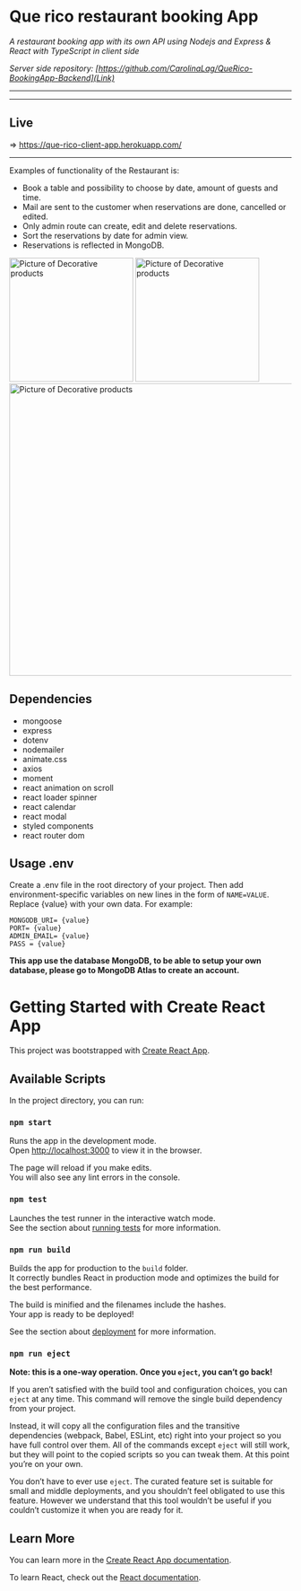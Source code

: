 # Que rico restaurant booking App

_A restaurant booking app with its own API using Nodejs and Express & React with TypeScript in client side_ 

_Server side repository: [https://github.com/CarolinaLag/QueRico-BookingApp-Backend](Link)_

---

***
## Live 
=> https://que-rico-client-app.herokuapp.com/

***

Examples of functionality of the Restaurant is:

- Book a table and possibility to choose by date, amount of guests and time. 
- Mail are sent to the customer when reservations are done, cancelled or edited. 
- Only admin route can create, edit and delete reservations.
- Sort the reservations by date for admin view.
- Reservations is reflected in MongoDB.

<img width="221" alt="Picture of Decorative products" src="https://user-images.githubusercontent.com/69104443/132841309-dd564c6d-4c75-48a8-a8f7-ff78859baeca.jpg" />
<img width="221" alt="Picture of Decorative products" src="https://user-images.githubusercontent.com/69104443/132842432-5b3bdefe-eed5-402c-8e13-938a815b25c4.jpg" />
<img width="521" alt="Picture of Decorative products" src="https://user-images.githubusercontent.com/69104443/132842702-08170680-3811-4434-933c-8e325d288ee0.jpg" />


## Dependencies

- mongoose
- express
- dotenv
- nodemailer
- animate.css
- axios
- moment
- react animation on scroll
- react loader spinner
- react calendar
- react modal
- styled components
- react router dom

## Usage .env

Create a .env file in the root directory of your project. Then add environment-specific variables on new lines in the form of `NAME=VALUE`. Replace {value} with your own data. For example:

```
MONGODB_URI= {value}
PORT= {value}
ADMIN_EMAIL= {value}
PASS = {value}

```

**This app use the database MongoDB, to be able to setup your own database, please go to MongoDB Atlas to create an account.**



# Getting Started with Create React App

This project was bootstrapped with [Create React App](https://github.com/facebook/create-react-app).

## Available Scripts

In the project directory, you can run:

### `npm start`

Runs the app in the development mode.\
Open [http://localhost:3000](http://localhost:3000) to view it in the browser.

The page will reload if you make edits.\
You will also see any lint errors in the console.

### `npm test`

Launches the test runner in the interactive watch mode.\
See the section about [running tests](https://facebook.github.io/create-react-app/docs/running-tests) for more information.

### `npm run build`

Builds the app for production to the `build` folder.\
It correctly bundles React in production mode and optimizes the build for the best performance.

The build is minified and the filenames include the hashes.\
Your app is ready to be deployed!

See the section about [deployment](https://facebook.github.io/create-react-app/docs/deployment) for more information.

### `npm run eject`

**Note: this is a one-way operation. Once you `eject`, you can’t go back!**

If you aren’t satisfied with the build tool and configuration choices, you can `eject` at any time. This command will remove the single build dependency from your project.

Instead, it will copy all the configuration files and the transitive dependencies (webpack, Babel, ESLint, etc) right into your project so you have full control over them. All of the commands except `eject` will still work, but they will point to the copied scripts so you can tweak them. At this point you’re on your own.

You don’t have to ever use `eject`. The curated feature set is suitable for small and middle deployments, and you shouldn’t feel obligated to use this feature. However we understand that this tool wouldn’t be useful if you couldn’t customize it when you are ready for it.

## Learn More

You can learn more in the [Create React App documentation](https://facebook.github.io/create-react-app/docs/getting-started).

To learn React, check out the [React documentation](https://reactjs.org/).
